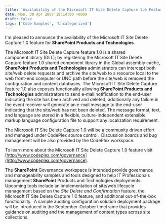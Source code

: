 ```yaml
---
title: 'Availability of the Microsoft IT Site Delete Capture 1.0 Feature for SharePoint Products and Technologies'
date: Mon, 30 Apr 2007 18:14:00 +0000
draft: false
tags: ['Code Samples', 'Uncategorized']
---
```


I'm pleased to announce the availability of the Microsoft IT Site Delete Capture 1.0 feature for **SharePoint Products and Technologies**.

The Microsoft IT Site Delete Capture feature 1.0 is a shared component library (DLL); by registering the Microsoft IT Site Delete Capture feature 1.0 shared component library in the Global assembly cache, **SharePoint Products and Technologies** administrators can intercept both site/web delete requests and archive the site/web to a resource local to the web front-end computer or UNC path before the site/web is removed the configuration and content databases. The Microsoft IT Site Delete Capture feature 1.0 also exposes functionality allowing **SharePoint Products and Technologies** administrators to send e-mail notification to the end-user indicating the site has been archived and deleted, additionally any failure in the event receiver will generate an e-mail message to the end-user indicating that the site/web has not been deleted. The message format, text, and language are stored in a flexible, culture-independent extensible markup language configuration file to support any localization requirement.

The Microsoft IT Site Delete Capture 1.0 will be a community driven effort and managed under CodePlex source control.  Discussion boards and bug management will be also provided by the CodePlex workspace.

To learn more about the Microsoft IT Site Delete Capture 1.0 feature visit [http://www.codeplex.com/governance](http://www.codeplex.com/governance).

The **SharePoint** Governance workspace is intended provide governance and manageability samples and tools designed to help IT Professionals management **SharePoint** Products and Technologies deployments.  Upcoming tools include an implementation of site/web lifecycle management based on the _Site Delete and Confirmation_ feature, the Microsoft IT Site Delete Capture 1.0 feature, and additional out-of-the-box functionality.  A sample auditing configuration solution deployment package will be introduced in the September-October timeframe that provides guidance on auditing and the management of content types across site collections.